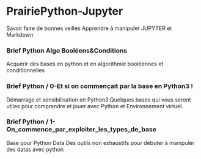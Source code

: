 # PrairiePython-Jupyter
Savoir faire de bonnes veilles
Apprendre à manipuler JUPYTER et Markdown

### Brief Python Algo Booléens&Conditions
Acquérir des bases en python et en algorithmie booléennes et conditionnelles

### Brief Python / 0-Et si on commençait par la base en Python3 !
Démarrage et sensibilisation en Python3
Quelques bases qui vous seront utiles pour comprendre et jouer avec Python et Environnement virtuel.

### Brief Python / 1-On_commence_par_exploiter_les_types_de_base
Base pour Python Data
Des outils non exhaustifs pour débuter à manipuler des datas avec python
